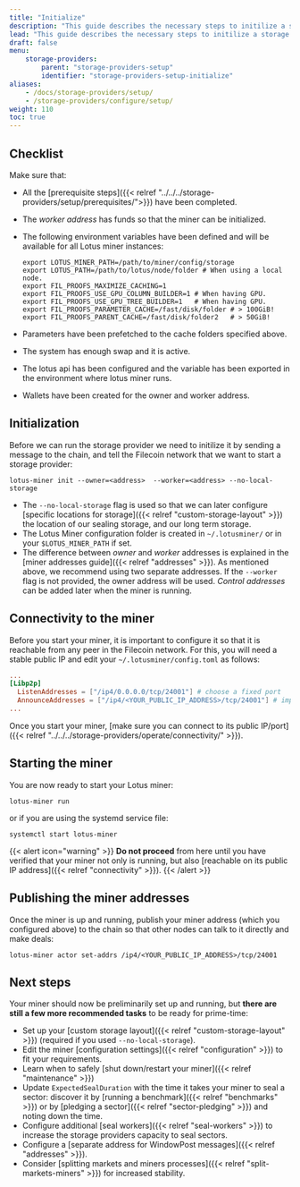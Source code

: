 ```yaml
---
title: "Initialize"
description: "This guide describes the necessary steps to initilize a storage provider on-chain."
lead: "This guide describes the necessary steps to initilize a storage provider on-chain."
draft: false
menu:
    storage-providers:
        parent: "storage-providers-setup"
        identifier: "storage-providers-setup-initialize"
aliases:
    - /docs/storage-providers/setup/
    - /storage-providers/configure/setup/
weight: 110
toc: true
---
```


## Checklist

Make sure that:

- All the [prerequisite steps]({{< relref "../../../storage-providers/setup/prerequisites/">}}) have been completed.
- The _worker address_ has funds so that the miner can be initialized.
- The following environment variables have been defined and will be available for all Lotus miner instances:

  ```plaintext
  export LOTUS_MINER_PATH=/path/to/miner/config/storage
  export LOTUS_PATH=/path/to/lotus/node/folder # When using a local node.
  export FIL_PROOFS_MAXIMIZE_CACHING=1
  export FIL_PROOFS_USE_GPU_COLUMN_BUILDER=1 # When having GPU.
  export FIL_PROOFS_USE_GPU_TREE_BUILDER=1   # When having GPU.
  export FIL_PROOFS_PARAMETER_CACHE=/fast/disk/folder # > 100GiB!
  export FIL_PROOFS_PARENT_CACHE=/fast/disk/folder2   # > 50GiB!
  ```

- Parameters have been prefetched to the cache folders specified above.
- The system has enough swap and it is active.
- The lotus api has been configured and the variable has been exported in the environment where lotus miner runs.
- Wallets have been created for the owner and worker address.

## Initialization

Before we can run the storage provider we need to initilize it by sending a message to the chain, and tell the Filecoin network that we want to start a storage provider:

```shell
lotus-miner init --owner=<address>  --worker=<address> --no-local-storage
```

- The `--no-local-storage` flag is used so that we can later configure [specific locations for storage]({{< relref "custom-storage-layout" >}}) the location of our sealing storage, and our long term storage.
- The Lotus Miner configuration folder is created in `~/.lotusminer/` or in your `$LOTUS_MINER_PATH` if set.
- The difference between _owner_ and _worker_ addresses is explained in the [miner addresses guide]({{< relref "addresses" >}}). As mentioned above, we recommend using two separate addresses. If the `--worker` flag is not provided, the owner address will be used. _Control addresses_ can be added later when the miner is running.

## Connectivity to the miner

Before you start your miner, it is important to configure it so that it is reachable from any peer in the Filecoin network. For this, you will need a stable public IP and edit your `~/.lotusminer/config.toml` as follows:

```toml
...
[Libp2p]
  ListenAddresses = ["/ip4/0.0.0.0/tcp/24001"] # choose a fixed port
  AnnounceAddresses = ["/ip4/<YOUR_PUBLIC_IP_ADDRESS>/tcp/24001"] # important!
...
```

Once you start your miner, [make sure you can connect to its public IP/port]({{< relref "../../../storage-providers/operate/connectivity/" >}}).

## Starting the miner

You are now ready to start your Lotus miner:

```shell
lotus-miner run
```

or if you are using the systemd service file:

```shell
systemctl start lotus-miner
```

{{< alert icon="warning" >}}
**Do not proceed** from here until you have verified that your miner not only is running, but also [reachable on its public IP address]({{< relref "connectivity" >}}).
{{< /alert >}}

## Publishing the miner addresses

Once the miner is up and running, publish your miner address (which you configured above) to the chain so that other nodes can talk to it directly and make deals:

```shell
lotus-miner actor set-addrs /ip4/<YOUR_PUBLIC_IP_ADDRESS>/tcp/24001
```

## Next steps

Your miner should now be preliminarily set up and running, but **there are still a few more recommended tasks** to be ready for prime-time:

- Set up your [custom storage layout]({{< relref "custom-storage-layout" >}}) (required if you used `--no-local-storage`).
- Edit the miner [configuration settings]({{< relref "configuration" >}}) to fit your requirements.
- Learn when to safely [shut down/restart your miner]({{< relref "maintenance" >}})
- Update `ExpectedSealDuration` with the time it takes your miner to seal a sector: discover it by [running a benchmark]({{< relref "benchmarks" >}}) or by [pledging a sector]({{< relref "sector-pledging" >}}) and noting down the time.
- Configure additional [seal workers]({{< relref "seal-workers" >}}) to increase the storage providers capacity to seal sectors.
- Configure a [separate address for WindowPost messages]({{< relref "addresses" >}}).
- Consider [splitting markets and miners processes]({{< relref "split-markets-miners" >}}) for increased stability.
